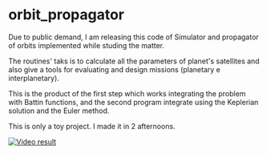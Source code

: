 # orbit_propagator

Due to public demand, I am releasing this code of Simulator and propagator of orbits implemented while studing the matter.

The routines' taks is to calculate all the parameters of planet's satellites and also give a tools for evaluating and design missions (planetary e interplanetary).

This is the product of the first step which works integrating the problem with Battin functions, and the second program integrate using the Keplerian solution and the Euler method.

This is only a toy project. I made it in 2 afternoons.

[![Video result](https://img.youtube.com/vi/_uYw4jxdJmQ/0.jpg)](https://youtu.be/_uYw4jxdJmQ)


